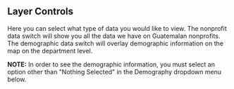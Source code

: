 ## Layer Controls

Here you can select what type of data you would like to view. The nonprofit data switch will show you all the data we have on Guatemalan nonprofits. The demographic data switch will overlay demographic information on the map on the department level. <br />

**NOTE:** In order to see the demographic information, you must select an option other than "Nothing Selected" in the Demography dropdown menu below.  